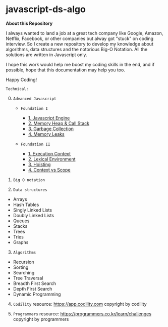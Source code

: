 # javascript-ds-algo

**About this Repository**

I always wanted to land a job at a great tech company like Google, Amazon, Netflix, Facebook, or other companies but alway got "stuck" on coding interview.
So I create a new repository to develop my knowledge about algorithms, data structures and the notorious Big-O Notation. All the solutions are written in Javascript only.

I hope this work would help me boost my coding skills in the end, and if possible, hope that this documentation may help you too.

Happy Coding!

`Technical:`

0. `Advanced Javascript`

   - `Foundation I`

     - [1. Javascript Engine](https://github.com/DeepLearnerSC/javascript-ds-algo/blob/master/advanced-javascript/foundation_I/1.javascript_engine.md)
     - [2. Memory Heap & Call Stack](https://github.com/DeepLearnerSC/javascript-ds-algo/tree/master/advanced-javascript/foundation_I/2.memoryHeap&callStack.md)
     - [3. Garbage Collection](https://github.com/DeepLearnerSC/javascript-ds-algo/tree/master/advanced-javascript/foundation_I/3.garbage_collection.md)
     - [4. Memory Leaks](https://github.com/DeepLearnerSC/javascript-ds-algo/tree/master/advanced-javascript/foundation_I/4.memory_leaks.md)

   - `Foundation II`
     - [1. Execution Context](https://github.com/DeepLearnerSC/javascript-ds-algo/blob/master/advanced-javascript/foundation_II/1.execution_context.md)
     - [2. Lexical Environment](https://github.com/DeepLearnerSC/javascript-ds-algo/blob/master/advanced-javascript/foundation_II/2.lexical_environment.md)
     - [3. Hoisting](https://github.com/DeepLearnerSC/javascript-ds-algo/blob/master/advanced-javascript/foundation_II/3.hoisting.md)
     - [4. Context vs Scope](https://github.com/DeepLearnerSC/javascript-ds-algo/blob/master/advanced-javascript/foundation_II/4.context.vs.scope.md)

1. `Big O notation`

2. `Data structures`

- Arrays
- Hash Tables
- Singly Linked Lists
- Doubly Linked Lists
- Queues
- Stacks
- Trees
- Tries
- Graphs

3. `Algorithms`

- Recursion
- Sorting
- Searching
- Tree Traversal
- Breadth First Search
- Depth First Search
- Dynamic Programming

4. `Codility`
   resource: https://app.codility.com
   copyright by codility

5. `Programmers`
   resource: https://programmers.co.kr/learn/challenges
   copyright by programmers
